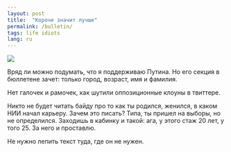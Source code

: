 ```yaml
---
layout: post
title:  "Короче значит лучше"
permalink: /bulletin/
tags: life idiots
lang: ru
---
```


![](https://user-images.githubusercontent.com/1059232/35970076-026d435e-0cda-11e8-9274-2a00442b3453.jpg)

Вряд ли можно подумать, что я поддерживаю Путина. Но его секция в бюллетене
зачет: только город, возраст, имя и фамилия.

Нет галочек и рамочек, как шутили оппозиционные клоуны в твиттере.

Никто не будет читать байду про то как ты родился, женился, в каком НИИ начал
карьеру. Зачем это писать? Типа, ты пришел на выборы, но не
определился. Заходишь в кабинку и такой: ага, у этого стаж 20 лет, у того 25. За
него и проставлю.

Не нужно лепить текст туда, где он не нужен.
